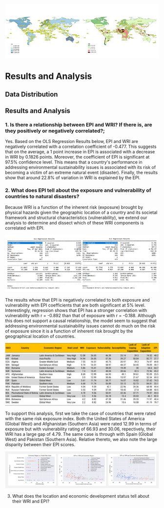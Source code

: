 ![](https://github.com/jsacoba/pai789_finalproject/blob/main/aes-folder/joined_maps.png)


# Results and Analysis



## Data Distribution


## Results and Analysis

### 1. Is there a relationship between EPI and WRI? If there is, are they positively or negatively correlated?;

Yes. Based on the OLS Regression Results below, EPI and WRI are negatively correlated with a correlation coefficient of -0.477. This suggests that on the average, a 1 point increase in EPI is associated with a decrease in WRI by 0.1826 points. Moreover, the coefficient of EPI is significant at 97.5% confidence level. This means that a country's performance in addressing environmental sustainability issues is associated with its risk of becoming a victim of an extreme natural event (disaster). Finally, the results show that around 22.8% of variation in WRI is explained by the EPI. 

###  2. What does EPI tell about the exposure and vulnerability of countries to natural disasters?

Because WRI is a function of the inherent risk (exposure) brought by physical hazards given the geographic location of a country and its societal framework and structural characteristics (vulnerability), we extend our analysis to determine and dissect which of these WRI components is correlated with EPI.

![](https://github.com/jsacoba/pai789_finalproject/blob/main/script5_analyze/a.epi_wri/ols_epi_expo_vul.png)

The results whow that EPI is negatively correlated to both exposure and vulnerability with EPI coefficients that are both significant at 5% level. Interestingly, regression shows that EPI has a stronger correlation with vulnerability with r = -0.892 than that of exposure with r = -0.188. Although this does not support a causal relationship, the model seem to suggest that addressing environmental sustainability issues cannot do much on the risk of exposure since it is a function of inherent risk brought by the geographical location of countries.

![](https://github.com/jsacoba/pai789_finalproject/blob/main/aes-folder/points_ols.png)

To support this analysis, first we take the case of countries that were rated with the same risk exposure index. Both the United States of America (Global West) and Afghanistan (Southern Asia) were rated 12.99 in terms of exposure but with vulnerability rating of 66.93 and 30.06, repectively, their WRI has a large gap of 4.79. The same case is through with Spain (Global West) and Pakistan (Southern Asia). Relative thereto, we also note the large disparity between their EPI scores. 

![](https://github.com/jsacoba/pai789_finalproject/blob/main/script5_analyze/e.%20analysis_tables/risk_region.png)















3. What does the location and economic development status tell about their WRI and EPI?


